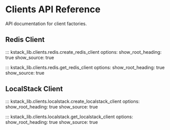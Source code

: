 # Clients API Reference

API documentation for client factories.

## Redis Client

::: kstack_lib.clients.redis.create_redis_client
    options:
      show_root_heading: true
      show_source: true

::: kstack_lib.clients.redis.get_redis_client
    options:
      show_root_heading: true
      show_source: true

## LocalStack Client

::: kstack_lib.clients.localstack.create_localstack_client
    options:
      show_root_heading: true
      show_source: true

::: kstack_lib.clients.localstack.get_localstack_client
    options:
      show_root_heading: true
      show_source: true
